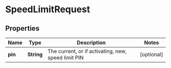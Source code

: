 # SpeedLimitRequest

## Properties
Name | Type | Description | Notes
------------ | ------------- | ------------- | -------------
**pin** | **String** | The current, or if activating, new, speed limit PIN |  [optional]

